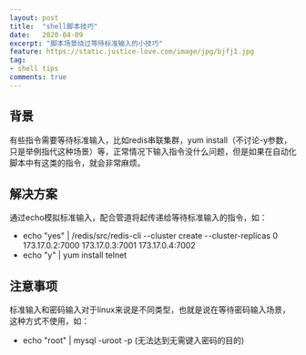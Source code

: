 ```yaml
---
layout: post
title:  "shell脚本技巧"
date:   2020-04-09
excerpt: "脚本场景绕过等待标准输入的小技巧"
feature: https://static.justice-love.com/image/jpg/bjfj1.jpg
tag:
- shell tips
comments: true
---
```


## 背景

有些指令需要等待标准输入，比如redis串联集群，yum install（不讨论-y参数，只是举例指代这种场景）等，正常情况下输入指令没什么问题，但是如果在自动化脚本中有这类的指令，就会非常麻烦。

## 解决方案

通过echo模拟标准输入，配合管道将起传递给等待标准输入的指令，如：

* echo "yes" \| /redis/src/redis-cli --cluster create  --cluster-replicas 0 173.17.0.2:7000 173.17.0.3:7001 173.17.0.4:7002
* echo "y" \| yum install telnet

## 注意事项

标准输入和密码输入对于linux来说是不同类型，也就是说在等待密码输入场景，这种方式不使用，如：

* echo "root" \| mysql -uroot -p (无法达到无需键入密码的目的)